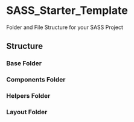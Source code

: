 # SASS_Starter_Template
Folder and File Structure for your SASS Project



## Structure

### Base Folder

### Components Folder

### Helpers Folder

### Layout Folder
